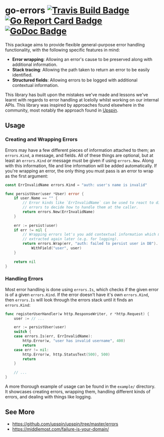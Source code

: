 # go-errors [![Travis Build Badge]][Travis Build] [![Go Report Card Badge]][Go Report Card] [![GoDoc Badge]][GoDoc]

This package aims to provide flexible general-purpose error handling functionality, with the 
following specific features in mind:

* **Error wrapping**: Allowing an error's cause to be preserved along with additional information.
* **Stack tracing**: Allowing the path taken to return an error to be easily identified.
* **Structured fields**: Allowing errors to be logged with additional contextual information.

This library has built upon the mistakes we've made and lessons we've learnt with regards to error
handling at Icelolly whilst working on our internal APIs. This library was inspired by approaches 
found elsewhere in the community, most notably the approach found in [Upspin][1].

## Usage

### Creating and Wrapping Errors

Errors may have a few different pieces of information attached to them; an `errors.Kind`, a message,
and fields. All of these things are optional, but at least an `errors.Kind` _or_ message must be 
given if using `errors.New`. Along with this information, file and line information will be added 
automatically. If you're wrapping an error, the only thing you must pass is an error to wrap as the
first argument:

```go
const ErrInvalidName errors.Kind = "auth: user's name is invalid"

func persistUser(user *User) error {
    if user.Name == "" {
        // Error kinds like `ErrInvalidName` can be used to react to different 
        // errors to decide how to handle them at the caller.
        return errors.New(ErrInvalidName)
    }
    
    err := persist(user)
    if err != nil {
        // Wrapping errors let's you add contextual information which may be
        // extracted again later (e.g. for logging).
        return errors.Wrap(err, "auth: failed to persist user in DB").
            WithField("user", user)
    }
    
    return nil
}
```

### Handling Errors

Most error handling is done using `errors.Is`, which checks if the given error is of a given 
`errors.Kind`. If the error doesn't have it's own `errors.Kind`, then `errors.Is` will look through
the errors stack until it finds an `errors.Kind`:

```go
func registerUserHandler(w http.ResponseWriter, r *http.Request) {
    user := // ...

    err := persistUser(user)
    switch {
    case errors.Is(err, ErrInvalidName):
        http.Error(w, "user has invalid username", 400)
        return
    case err != nil:
        http.Error(w, http.StatusText(500), 500)
        return
    }
    
    // ...
}
```

A more thorough example of usage can be found in the `example/` directory. It showcases creating 
errors, wrapping them, handling different kinds of errors, and dealing with things like logging.

## See More

* https://github.com/upspin/upspin/tree/master/errors
* https://middlemost.com/failure-is-your-domain/


[1]: https://github.com/upspin/upspin/blob/master/errors/errors.go#L23

[GoDoc]: https://godoc.org/github.com/icelolly/go-errors
[GoDoc Badge]: https://godoc.org/github.com/icelolly/go-errors?status.svg

[Go Report Card]: https://goreportcard.com/report/github.com/icelolly/go-errors
[Go Report Card Badge]: https://goreportcard.com/badge/github.com/icelolly/go-errors

[Travis Build]: https://travis-ci.org/icelolly/go-errors
[Travis Build Badge]: https://api.travis-ci.org/icelolly/go-errors.svg?branch=master
